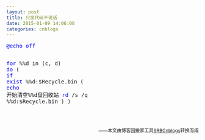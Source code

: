```yaml
---
layout: post
title: 只发代码不说话
date: 2015-01-09 14:06:00
categories: cnblogs
---
```


<div class="cnblogs_code">
<pre><span style="color: #0000ff;">@echo</span> <span style="color: #0000ff;">off</span>

<span style="color: #0000ff;">for</span> %%d in (c, d) <span style="color: #0000ff;">do</span> (
  <span style="color: #0000ff;">if</span> <span style="color: #0000ff;">exist</span> %%d:\$Recycle.bin (
    <span style="color: #0000ff;">echo</span><span style="color: #000000;"> 开始清空%%d盘回收站
    </span><span style="color: #0000ff;">rd</span> /s /q %%d:\$Recycle.<span style="color: #000000;">bin
  </span>)
)</pre>
</div>
<p>&nbsp;</p>

<p align=right><span style="font-size: 12px">——本文由博客园搬家工具<a href="https://github.com/mlxy/SRBCnblogs">SRBCnblogs</a>转换而成</span></p>